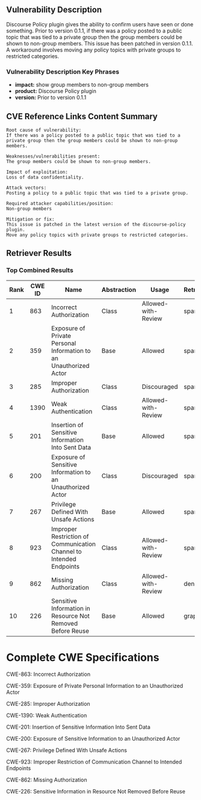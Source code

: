 ## Vulnerability Description
Discourse Policy plugin gives the ability to confirm users have seen or done something. Prior to version 0.1.1, if there was a policy posted to a public topic that was tied to a private group then the group members could be shown to non-group members. This issue has been patched in version 0.1.1. A workaround involves moving any policy topics with private groups to restricted categories.

### Vulnerability Description Key Phrases
- **impact:** show group members to non-group members
- **product:** Discourse Policy plugin
- **version:** Prior to version 0.1.1

## CVE Reference Links Content Summary
```text
Root cause of vulnerability:
If there was a policy posted to a public topic that was tied to a private group then the group members could be shown to non-group members.

Weaknesses/vulnerabilities present:
The group members could be shown to non-group members.

Impact of exploitation:
Loss of data confidentiality.

Attack vectors:
Posting a policy to a public topic that was tied to a private group.

Required attacker capabilities/position:
Non-group members

Mitigation or fix:
This issue is patched in the latest version of the discourse-policy plugin.
Move any policy topics with private groups to restricted categories.
```

## Retriever Results

### Top Combined Results

| Rank | CWE ID | Name | Abstraction | Usage  | Retrievers | Individual Scores |
|------|--------|------|-------------|-------|------------|-------------------|
| 1 | 863 | Incorrect Authorization | Class | Allowed-with-Review | sparse | 0.141 |
| 2 | 359 | Exposure of Private Personal Information to an Unauthorized Actor | Base | Allowed | sparse | 0.130 |
| 3 | 285 | Improper Authorization | Class | Discouraged | sparse | 0.128 |
| 4 | 1390 | Weak Authentication | Class | Allowed-with-Review | sparse | 0.121 |
| 5 | 201 | Insertion of Sensitive Information Into Sent Data | Base | Allowed | sparse | 0.119 |
| 6 | 200 | Exposure of Sensitive Information to an Unauthorized Actor | Class | Discouraged | sparse | 0.114 |
| 7 | 267 | Privilege Defined With Unsafe Actions | Base | Allowed | sparse | 0.113 |
| 8 | 923 | Improper Restriction of Communication Channel to Intended Endpoints | Class | Allowed-with-Review | sparse | 0.111 |
| 9 | 862 | Missing Authorization | Class | Allowed-with-Review | dense | 0.333 |
| 10 | 226 | Sensitive Information in Resource Not Removed Before Reuse | Base | Allowed | graph | 0.002 |



# Complete CWE Specifications

CWE-863: Incorrect Authorization

CWE-359: Exposure of Private Personal Information to an Unauthorized Actor

CWE-285: Improper Authorization

CWE-1390: Weak Authentication

CWE-201: Insertion of Sensitive Information Into Sent Data

CWE-200: Exposure of Sensitive Information to an Unauthorized Actor

CWE-267: Privilege Defined With Unsafe Actions

CWE-923: Improper Restriction of Communication Channel to Intended Endpoints

CWE-862: Missing Authorization

CWE-226: Sensitive Information in Resource Not Removed Before Reuse
